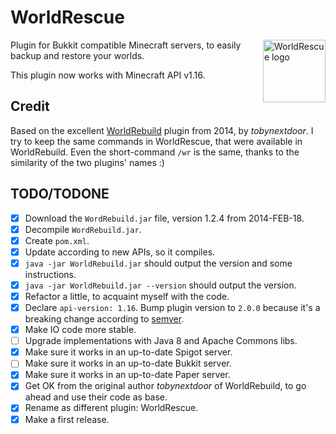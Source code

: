 # WorldRescue

<img alt="WorldRescue logo" src="https://cdn.jsdelivr.net/gh/hugojosefson/minecraft-worldrescue/logo/vector/default.svg" height="100" align="right">

Plugin for Bukkit compatible Minecraft servers, to easily backup and restore your worlds.

This plugin now works with Minecraft API v1.16.

## Credit

Based on the excellent [WorldRebuild](https://www.curseforge.com/minecraft/bukkit-plugins/worldrebuild) plugin from
2014, by _tobynextdoor_. I try to keep the same commands in WorldRescue, that were available in WorldRebuild. Even the
short-command `/wr` is the same, thanks to the similarity of the two plugins' names :)

## TODO/TODONE

- [x] Download the `WordRebuild.jar` file, version 1.2.4 from 2014-FEB-18.
- [x] Decompile `WordRebuild.jar`.
- [x] Create `pom.xml`.
- [x] Update according to new APIs, so it compiles.
- [x] `java -jar WorldRebuild.jar` should output the version and some instructions.
- [x] `java -jar WorldRebuild.jar --version` should output the version.
- [x] Refactor a little, to acquaint myself with the code.
- [x] Declare `api-version: 1.16`. Bump plugin version to `2.0.0` because it's a breaking change according
  to [semver](https://semver.org/).
- [x] Make IO code more stable.
- [ ] Upgrade implementations with Java 8 and Apache Commons libs.
- [x] Make sure it works in an up-to-date Spigot server.
- [ ] Make sure it works in an up-to-date Bukkit server.
- [x] Make sure it works in an up-to-date Paper server.
- [x] Get OK from the original author *tobynextdoor* of WorldRebuild, to go ahead and use their code as base.
- [x] Rename as different plugin: WorldRescue.
- [x] Make a first release.
